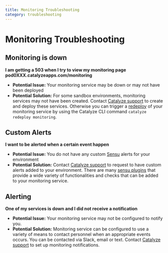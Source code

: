 ```yaml
---
title: Monitoring Troubleshooting
category: troubleshooting
---
```


# Monitoring Troubleshooting

## Monitoring is down

**I am getting a 503 when I try to view my monitoring page pod0XXX.catalyzeapps.com/monitoring**

- **Potential Issue:** Your monitoring service may be down or may not have been deployed
- **Potential Solution:** For some sandbox environments, monitoring services may not have been created. Contact [Catalyze support](https://resources.catalyze.io/stratum/articles/contact/) to create and deploy these services.  Otherwise you can trigger a [redeploy](https://resources.catalyze.io/paas/paas-cli-reference/redeploy/#redeploy) of your monitoring service by using the Catalyze CLI command `catalyze redeploy monitoring`.

## Custom Alerts

**I want to be alerted when a certain event happen**

- **Potential Issue:** You do not have any custom [Sensu](https://sensuapp.org/) alerts for your environment  
- **Potential Solution:** Contact [Catalyze support](https://resources.catalyze.io/stratum/articles/contact/) to request to have custom alerts added to your environment. There are many [sensu plugins](https://sensuapp.org/plugins) that provide a wide variety of functionalities and checks that can be added to your monitoring service.

## Alerting

**One of my services is down and I did not receive a notification**

- **Potential Issue:** Your monitoring service may not be configured to notify you.
- **Potential Solution:** Monitoring service can be configured to use a variety of means to contact personnel when an appropriate events occurs. You can be contacted via Slack, email or text. Contact [Catalyze support](https://resources.catalyze.io/stratum/articles/contact/) to set up monitoring notifications.